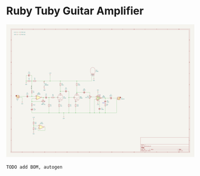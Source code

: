 # Ruby Tuby Guitar Amplifier

[![Schematic](https://github.com/majabojarska/ruby-tuby/blob/main/static/amp.svg?raw=true)](https://github.com/majabojarska/ruby-tuby/blob/main/static/amp.pdf)

`TODO add BOM, autogen`
